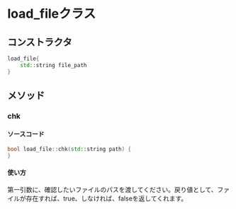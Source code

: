 ﻿# load_fileクラス
## コンストラクタ
```cpp
load_file{
	std::string file_path
}
```

## メソッド

### chk

#### ソースコード

```cpp
bool load_file::chk(std::string path) {
}
```

#### 使い方

第一引数に、確認したいファイルのパスを渡してください。戻り値として、ファイルが存在すれば、true、しなければ、falseを返してくれます。